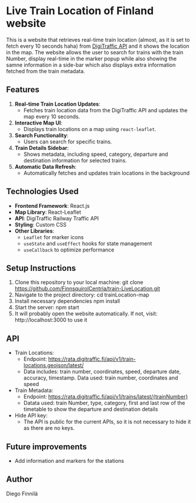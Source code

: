 # Live Train Location of Finland website

This is a website that retrieves real-time train location (almost, as it is set to fetch every 10 seconds haha) from [DigiTraffic API](https://www.digitraffic.fi/en/) and it shows the location in the map. The website allows the user to search for trains with the train Number, display real-time in the marker popup while also showing the samne information in a side-bar which also displays extra information fetched from the train metadata.

## Features
1. **Real-time Train Location Updates**:
   - Fetches train location data from the DigiTraffic API and updates the map every 10 seconds.
2. **Interactive Map UI**:
   - Displays train locations on a map using `react-leaflet`.
3. **Search Functionality**:
   - Users can search for specific trains.
4. **Train Details Sidebar**:
   - Shows metadata, including speed, category, departure and destination information for selected trains.
5. **Automatic Data Refresh**:
   - Automatically fetches and updates train locations in the background

## Technologies Used
- **Frontend Framework**: React.js
- **Map Library**: React-Leaflet
- **API**: DigiTraffic Railway Traffic API
- **Styling**: Custom CSS
- **Other Libraries**:
  - `Leaflet` for marker icons
  - `useState` and `useEffect` hooks for state management
  - `useCallback` to optimize performance

## Setup Instructions
1. Clone this repository to your local machine:
   git clone https://github.com/FinnsquirolCentria/train-LiveLocation.git
2. Navigate to the project directory:
    cd trainLocation-map
3. Install necessary dependencies 
    npm install
4. Start the server:
    npm start
5. It will probably open the website automatically. If not, visit:
    http://localhost:3000 to use it

## API 
- Train Locations:
    - Endpoint: https://rata.digitraffic.fi/api/v1/train-locations.geojson/latest/
    - Data includes: train number, coordinates, speed, departure date, accuracy, timestamp. Data used: train number, coordinates and speed
- Train Metadata:
    - Endpoint: https://rata.digitraffic.fi/api/v1/trains/latest/{trainNumber}
    - Datata used: train Number, type, category, first and last row of the timetable to show the departure and destination details
- Hide API key:
    - The API is public for the current APIs, so it is not necessary to hide it as there are no keys.

## Future improvements
- Add information and markers for the stations

## Author
Diego Finnilä
